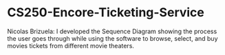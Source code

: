 # CS250-Encore-Ticketing-Service

Nicolas Brizuela: 
I developed the Sequence Diagram showing the process the user goes through while using the software to browse, select, and buy movies tickets from different movie theaters.
